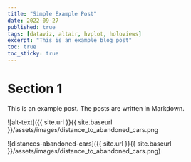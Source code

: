 ```yaml
---
title: "Simple Example Post"
date: 2022-09-27
published: true
tags: [dataviz, altair, hvplot, holoviews]
excerpt: "This is an example blog post"
toc: true
toc_sticky: true
---
```


# Section 1

This is an example post. The posts are written in Markdown.

![alt-text]({{ site.url }}{{ site.baseurl }}/assets/images/distance_to_abandoned_cars.png

![distances-abandoned-cars]({{ site.url }}{{ site.baseurl }}/assets/images/distance_to_abandoned_cars.png)
